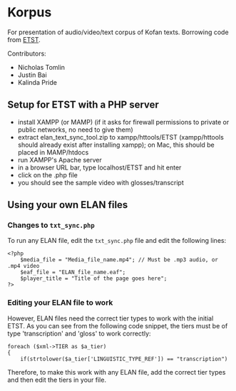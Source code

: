 # Korpus
For presentation of audio/video/text corpus of Kofan texts. Borrowing code from [ETST](http://community.village.virginia.edu/etst/).

Contributors:
 - Nicholas Tomlin
 - Justin Bai
 - Kalinda Pride

## Setup for ETST with a PHP server
 - install XAMPP (or MAMP) (if it asks for firewall permissions to private or public networks, no need to give them)
 - extract elan_text_sync_tool.zip to xampp/httools/ETST (xampp/httools should already exist after installing xampp); on Mac, this should be placed in MAMP/htdocs
 - run XAMPP's Apache server
 - in a browser URL bar, type localhost/ETST and hit enter
 - click on the .php file
 - you should see the sample video with glosses/transcript

## Using your own ELAN files
### Changes to `txt_sync.php`
To run any ELAN file, edit the `txt_sync.php` file and edit the following lines:
~~~~
<?php
	$media_file = "Media_file_name.mp4"; // Must be .mp3 audio, or .mp4 video
	$eaf_file = "ELAN_file_name.eaf";
	$player_title = "Title of the page goes here";
?>
~~~~
### Editing your ELAN file to work
However, ELAN files need the correct tier types to work with the initial ETST. As you can see from the following code snippet, the tiers must be of type 'transcription' and 'gloss' to work correctly:
~~~~
foreach ($xml->TIER as $a_tier)
{
	if(strtolower($a_tier['LINGUISTIC_TYPE_REF']) == "transcription")
~~~~
Therefore, to make this work with any ELAN file, add the correct tier types and then edit the tiers in your file.
